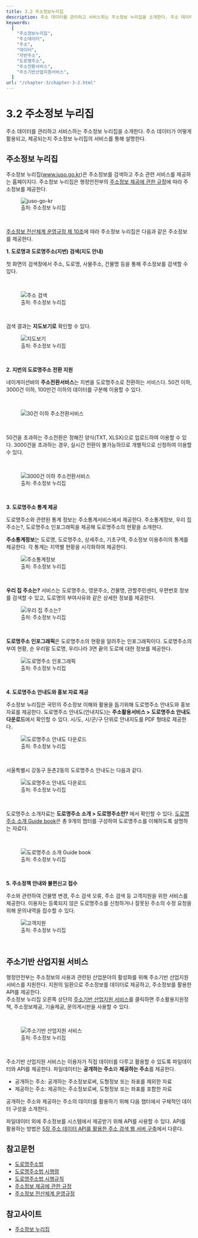 ```yaml
---
title: 3.2 주소정보누리집
description: 주소 데이터를 관리하고 서비스하는 주소정보 누리집을 소개한다. 주소 데이터가 어떻게 활용되고, 제공되는지 주소정보 누리집의 서비스를 통해 살펴본다.
keywords:
  [
    "주소정보누리집",
    "주소데이터",
    "주소",
    "데이터",
    "지번주소",
    "도로명주소",
    "주소전환서비스",
    "주소기반산업지원서비스",
  ]
url: "/chapter-3/chapter-3-2.html"
---
```


# 3.2 주소정보 누리집

주소 데이터를 관리하고 서비스하는 주소정보 누리집을 소개한다. 주소 데이터가 어떻게 활용되고, 제공되는지 주소정보 누리집의 서비스를 통해 설명한다.

## 주소정보 누리집

주소정보 누리집(www.juso.go.kr)은 주소정보를 검색하고 주소 관련 서비스를 제공하는 홈페이지다. 주소정보 누리집은 행정안전부의 [주소정보 제공에 관한 규정](https://www.law.go.kr/LSW/admRulLsInfoP.do?admRulSeq=2100000222420)에 따라 주소정보를 제공한다.

<figure class="flex flex-col items-center justify-center">
    <img src="../img/juso-go-kr.png" title="juso-go-kr">
    <figcaption style="text-align: left; font-size: 10pt;">출처: 주소정보 누리집</figcaption>
</figure>

<br>

[주소정보 전산체계 운영규정 제 10조](<https://www.law.go.kr/행정규칙/주소정보전산체계운영규정/(196,20210609)/제10조>)에 따라 주소정보 누리집은 다음과 같은 주소정보를 제공한다.

**1. 도로명과 도로명주소(지번) 검색(지도 안내)**

첫 화면의 검색창에서 주소, 도로명, 사물주소, 건물명 등을 통해 주소정보를 검색할 수 있다.

<br>
<figure class="flex flex-col items-center justify-center">
    <img src="../img/address-search.png" title="주소 검색">
    <figcaption style="text-align: left; font-size: 10pt;">출처: 주소정보 누리집</figcaption>
</figure>
<br>

검색 결과는 **지도보기로** 확인할 수 있다.

<figure class="flex flex-col items-center justify-center">
    <img src="../img/address-search-map.png" title="지도보기">
    <figcaption style="text-align: left; font-size: 10pt;">출처: 주소정보 누리집</figcaption>
</figure>
<br>

**2. 지번의 도로명주소 전환 지원**

네이게이션바의 **주소전환서비스**는 지번을 도로명주소로 전환하는 서비스다. 50건 이하, 3000건 이하, 100만건 이하의 데이터를 구분해 이용할 수 있다.

<br>
<figure class="flex flex-col items-center justify-center">
    <img src="../img/address-convert.png" title="30건 이하 주소전환서비스">
</figure>
<br>

50건을 초과하는 주소전환은 정해진 양식(TXT, XLSX)으로 업로드하여 이용할 수 있다. 3000건을 초과하는 경우, 실시간 전환이 불가능하므로 개별적으로 신청하여 이용할 수 있다.

<br>
<figure class="flex flex-col items-center justify-center">
    <img src="../img/address-convert-3000.png" title="3000건 이하 주소전환서비스">
    <figcaption style="text-align: left; font-size: 10pt;">출처: 주소정보 누리집</figcaption>
</figure>
<br>

**3. 도로명주소 통계 제공**

도로명주소와 관련된 통계 정보는 주소통계서비스에서 제공한다. 주소통계정보, 우리 집 주소는?, 도로명주소 인포그래픽을 제공해 도로명주소의 현황을 소개한다.

**주소통계정보**는 도로명, 도로명주소, 상세주소, 기초구역, 주소정보 이용추이의 통계를 제공한다. 각 통계는 지역별 현황을 시각화하여 제공한다.

<figure class="flex flex-col items-center justify-center">
    <img src="../img/statics-1.png" title="주소통계정보">
    <figcaption style="text-align: left; font-size: 10pt;">출처: 주소정보 누리집</figcaption>
</figure>
<br>

**우리 집 주소는?** 서비스는 도로명주소, 영문주소, 건물명, 관할주민센터, 우편번호 정보를 검색할 수 있고, 도로명의 부여사유와 같은 상세한 정보를 제공한다.
<br>

<figure class="flex flex-col items-center justify-center">
    <img src="../img/statics-2.png" title="우리 집 주소는?">
    <figcaption style="text-align: left; font-size: 10pt;">출처: 주소정보 누리집</figcaption>
</figure>
<br>

**도로명주소 인포그래픽**은 도로명주소의 현황을 알려주는 인포그래픽이다. 도로명주소의 부여 현황, 순 우리말 도로명, 우리나라 3면 끝의 도로에 대한 정보를 제공한다.
<br>

<figure class="flex flex-col items-center justify-center">
    <img src="../img/statics-3.png" title="도로명주소 인포그래픽">
    <figcaption style="text-align: left; font-size: 10pt;">출처: 주소정보 누리집</figcaption>
</figure>
<br>

**4. 도로명주소 안내도와 홍보 자료 제공**

주소정보 누리집은 국민의 주소정보 이해와 활용을 돕기위해 도로명주소 안내도와 홍보 자료를 제공한다.
도로명주소 안내도(안내지도)는 **주소활용서비스 > 도로명주소 안내도 다운로드**에서 확인할 수 있다. 시/도, 시/군/구 단위로 안내지도를 PDF 형태로 제공한다. 
<br>

<figure class="flex flex-col items-center justify-center">
    <img src="../img/address-map-download.png" title="도로명주소 안내도 다운로드">
    <figcaption style="text-align: left; font-size: 10pt;">출처: 주소정보 누리집</figcaption>
</figure>
<br>

서울특별시 강동구 둔촌2동의 도로명주소 안내도는 다음과 같다.

<figure class="flex flex-col items-center justify-center">
    <img src="../img/address-map-download-example.png" title="도로명주소 안내도 다운로드">
    <figcaption style="text-align: left; font-size: 10pt;">출처: 주소정보 누리집</figcaption>
</figure>
<br>

도로명주소 소개자료는 **도로명주소 소개 > 도로명주소란?** 에서 확인할 수 있다. [도로명주소 소개 Guide book](https://www.juso.go.kr/CommonPageLink.do?link=/street/GuideBook)은 총 9개의 챕터를 구성하여 도로명주소를 이해하도록 설명하는 자료다.

<br>
<figure class="flex flex-col items-center justify-center">
    <img src="../img/address-guidebook.gif" title="도로명주소 소개 Guide book">
    <figcaption style="text-align: left; font-size: 10pt;">출처: 주소정보 누리집</figcaption>
</figure>
<br>

**5. 주소정책 안내와 불편신고 접수**

주소와 관련하여 건물명 변경, 주소 검색 오류, 주소 검색 등 고객지원을 위한 서비스를 제공한다.
이용자는 등록되지 않은 도로명주소를 신청하거나 잘못된 주소의 수정 요청을 위해 문의내역을 접수할 수 있다.
<br>

<figure class="flex flex-col items-center justify-center">
    <img src="../img/qna.png" title="고객지원">
    <figcaption style="text-align: left; font-size: 10pt;">출처: 주소정보 누리집</figcaption>
</figure>
<br>

## 주소기반 산업지원 서비스

행정안전부는 주소정보의 사용과 관련된 산업분야의 활성화를 위해 주소기반 산업지원 서비스를 지원한다. 지원의 일환으로 주소정보를 데이터로 제공하고, 주소정보를 활용한 API를 제공한다.  
주소정보 누리집 오른쪽 상단의 [주소기반 산업지원 서비스](https://business.juso.go.kr/addrlink/main.do?cPath=99JM)를 클릭하면 주소활용지원정책, 주소정보제공, 기술제공, 문의게시판을 사용할 수 있다.

<br>
<figure class="flex flex-col items-center justify-center">
    <img src="../img/address-business.png" title="주소기반 산업지원 서비스">
    <figcaption style="text-align: left; font-size: 10pt;">출처: 주소정보 누리집</figcaption>
</figure>
<br>

주소기반 산업지원 서비스는 이용자가 직접 데이터를 다루고 활용할 수 있도록 파일데이터와 API를 제공한다.
파일데이터는 **공개하는 주소**와 **제공하는 주소**를 제공한다.

- 공개하는 주소: 공개하는 주소정보로써, 도형정보 또는 좌표를 제외한 자료
- 제공하는 주소: 제공하는 주소정보로써, 도형정보 또는 좌표를 포함한 자료

공개하는 주소와 제공하는 주소의 데이터를 활용하기 위해 다음 챕터에서 구체적인 데이터 구성을 소개한다.

파일데이터 외에 주소정보를 시스템에서 제공받기 위해 API를 사용할 수 있다. API를 활용하는 방법은 [5장 주소 데이터 API를 활용한 주소 검색 웹 서버 구축](/contents/chapter-5/chapter-5-1)에서 다룬다.

## 참고문헌

- [도로명주소법](https://www.law.go.kr/%EB%B2%95%EB%A0%B9/%EB%8F%84%EB%A1%9C%EB%AA%85%EC%A3%BC%EC%86%8C%EB%B2%95)
- [도로명주소법 시행령](https://www.law.go.kr/%EB%B2%95%EB%A0%B9/%EB%8F%84%EB%A1%9C%EB%AA%85%EC%A3%BC%EC%86%8C%EB%B2%95%EC%8B%9C%ED%96%89%EB%A0%B9)
- [도로명주소법 시행규칙](https://www.law.go.kr/%EB%B2%95%EB%A0%B9/%EB%8F%84%EB%A1%9C%EB%AA%85%EC%A3%BC%EC%86%8C%EB%B2%95%EC%8B%9C%ED%96%89%EA%B7%9C%EC%B9%99)
- [주소정보 제공에 관한 규정](https://www.law.go.kr/LSW/admRulLsInfoP.do?admRulSeq=2100000222420#AJAX)
- [주소정보 전산체계 운영규정](https://www.law.go.kr/admRulLsInfoP.do?admRulSeq=2100000174765)

## 참고사이트

- [주소정보 누리집](https://www.juso.go.kr/)